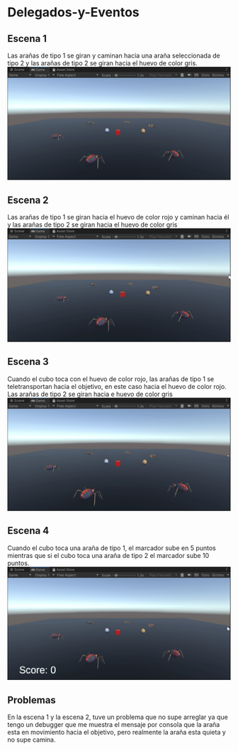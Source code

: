 # Delegados-y-Eventos

## Escena 1
Las arañas de tipo 1 se giran y caminan hacia una araña seleccionada de tipo 2 y las arañas de tipo 2 se giran hacia el huevo de color gris.
![GIF de la ejecución](Escena1.gif)

## Escena 2
Las arañas de tipo 1 se giran hacia el huevo de color rojo y caminan hacia él y las arañas de tipo 2 se giran hacia el huevo de color gris
![GIF de la ejecución](Escena3.gif)

## Escena 3
Cuando el cubo toca con el huevo de color rojo, las arañas de tipo 1 se teletransportan hacia el objetivo, en este caso hacia el huevo de color rojo. Las arañas de tipo 2 se giran hacia e huevo de color gris
![GIF de la ejecución](Escena4.gif)

## Escena 4
Cuando el cubo toca una araña de tipo 1, el marcador sube en 5 puntos mientras que si el cubo toca una araña de tipo 2 el marcador sube 10 puntos.
![GIF de la ejecución](Escena5.gif)

## Problemas
En la escena 1 y la escena 2, tuve un problema que no supe arreglar ya que tengo un debugger que me muestra el mensaje por consola que la araña esta en movimiento hacia el objetivo, pero realmente la araña esta quieta y no supe camina.
